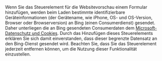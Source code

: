 Wenn Sie das Steuerelement für die Websitevorschau einem Formular hinzufügen, werden beim Laden bestimmte identifizierbare Geräteinformationen (der Gerätename, wie iPhone, OS- und OS-Version, Browser oder Browserversion) an Bing (einen Consumerdienst) gesendet. Daher unterliegen die an Bing gesendeten Consumerdaten dem [Microsoft-Datenschutz und Cookies](http://go.microsoft.com/fwlink/p/?LinkID=521839). Durch das Hinzufügen dieses Steuerelements erklären Sie sich damit einverstanden, dass dieser begrenzte Datensatz an den Bing-Dienst gesendet wird. Beachten Sie, dass Sie das Steuerelement jederzeit entfernen können, um die Nutzung dieser Funktionalität einzustellen.